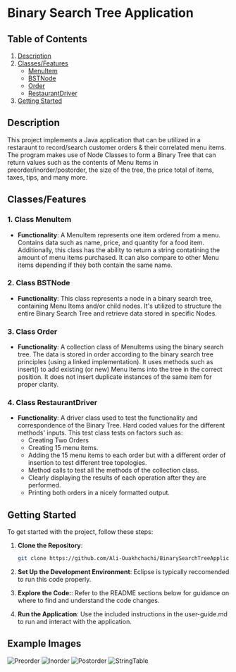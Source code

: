 # Binary Search Tree Application

## Table of Contents
1. [Description](#description)
2. [Classes/Features](#classes-features)
   - [MenuItem](#1-class-menuitem)
   - [BSTNode](#2-class-bstnode)
   - [Order](#3-class-order)
   - [RestaurantDriver](#4-class-restaurantdriver)
3. [Getting Started](#getting-started)

## Description

This project implements a Java application that can be utilized in a restaraunt to record/search customer orders & their correlated menu items. The program makes use of Node Classes to form a Binary Tree that can return values such as the contents of Menu Items in preorder/inorder/postorder, the size of the tree, the price total of items, taxes, tips, and many more.

## Classes/Features

### 1. Class MenuItem
- **Functionality**: A MenuItem represents one item ordered from a menu. Contains data such as name, price, and quantity for a food item. Additionally, this class has the ability to return a string contatining the amount of menu items purchased. It can also compare to other Menu items depending if they both contain the same name.

### 2. Class BSTNode
- **Functionality**: This class represents a node in a binary search tree, containing Menu Items and/or child nodes. It's utilized to structure the entire Binary Search Tree and retrieve data stored in specific Nodes.

### 3. Class Order
- **Functionality**: A collection class of MenuItems using the binary search tree. The data is stored in order according to the binary search tree principles (using a linked implementation). It uses methods such as insert() to add existing (or new) Menu Items into the tree in the correct position. It does not insert duplicate instances of the same item for proper clarity.


### 4. Class RestaurantDriver
- **Functionality**: A driver class used to test the functionality and correspondence of the Binary Tree. Hard coded values for the different methods' inputs. This test class tests on factors such as:
  - Creating Two Orders
  - Creating 15 menu items.
  - Adding the 15 menu items to each order but with a different order of insertion to test different tree topologies.
  - Method calls to test all the methods of the collection class.
  - Clearly displaying the results of each operation after they are performed.
  - Printing both orders in a nicely formatted output.


## Getting Started

To get started with the project, follow these steps:

1. **Clone the Repository**: 
   ```bash
   git clone https://github.com/Ali-Ouakhchachi/BinarySearchTreeApplication.git

2. **Set Up the Development Environment**:
    Eclipse is typically reccomended to run this code properly.

3. **Explore the Code:**:
    Refer to the README sections below for guidance on where to find and understand the code changes.

4. **Run the Application**:
 Use the included instructions in the user-guide.md to run and interact with the application.

## Example Images

![Preorder](https://github.com/Ali-Ouakhchachi/BinarySearchTreeApplication/blob/76c9dd4ef72a8b6301e843a958551faf17bb5c40/preorder_example.PNG)
![Inorder](https://github.com/Ali-Ouakhchachi/BinarySearchTreeApplication/blob/76c9dd4ef72a8b6301e843a958551faf17bb5c40/inorder_example.PNG)
![Postorder](https://github.com/Ali-Ouakhchachi/BinarySearchTreeApplication/blob/76c9dd4ef72a8b6301e843a958551faf17bb5c40/postorder_example.PNG)
![StringTable](https://github.com/Ali-Ouakhchachi/BinarySearchTreeApplication/blob/76c9dd4ef72a8b6301e843a958551faf17bb5c40/table_example.PNG)

